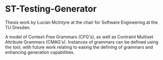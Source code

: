 # ST-Testing-Generator

Thesis work by Lucian McIntyre at the chair for Software Engineering at the TU Dresden. 

A model of Context-Free Grammars (CFG's), as well as Contraint Multiset Attribute Grammars (CMAG's).
Instances of grammars can be defined using the tool, with future work relating to easing the defining of grammars and enhancing generation capabilities. 

